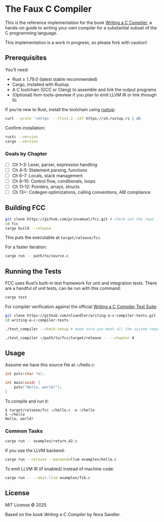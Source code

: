 # The Faux C Compiler

This is the reference implementation for the book [Writing a C Compiler][writing-c-compiler], a hands-on guide to writing your own compiler for a substantial subset of the C programming language.

This implementation is a work in progress, so please fork with caution!

[writing-c-compiler]: https://nostarch.com/writing-c-compiler

## Prerequisites

You’ll need:

- Rust ≥ 1.79.0 (latest stable recommended)
- Cargo, installed with Rustup
- A C toolchain (GCC or Clang) to assemble and link the output programs
- (Optional) llvm-tools-preview if you plan to emit LLVM IR or link through llc

If you’re new to Rust, install the toolchain using [rustup](https://rustup.rs):

```sh
curl --proto '=https' --tlsv1.2 -sSf https://sh.rustup.rs | sh
```

Confirm installation:

```sh
rustc --version
cargo --version
```

### Goals by Chapter

- [ ] Ch 1–3: Lexer, parser, expression handling
- [ ] Ch 4–5: Statement parsing, functions
- [ ] Ch 6–7: Locals, stack management
- [ ] Ch 8–10: Control flow, conditionals, loops
- [ ] Ch 11–12: Pointers, arrays, structs
- [ ] Ch 13+: Codegen optimizations, calling conventions, ABI compliance

## Building FCC

```sh
git clone https://github.com/princemuel/fcc.git # check out the repo
cd fcc
cargo build --release
```

This puts the executable at `target/release/fcc`.

For a faster iteration:

```sh
cargo run -- path/to/source.c
```

## Running the Tests

FCC uses Rust’s built-in test framework for unit and integration tests. There are a handful of unit tests, can be run with this command:

```sh
cargo test
```

For compiler verification against the official [Writing a C Compiler Test Suite][test-suite]:

```sh
git clone https://github.com/nlsandler/writing-a-c-compiler-tests.git
cd writing-a-c-compiler-tests
```

```sh
./test_compiler --check-setup # make sure you meet all the system requirements
```

```sh
./test_compiler ~/path/to/fcc/target/release -- --chapter 4
```

[test-suite]: https://github.com/nlsandler/writing-a-c-compiler-tests

## Usage

Assume we have this source file at ~/hello.c:

```c
int puts(char *c);

int main(void) {
    puts("Hello, world!");
}
```

To compile and run it:

```console
$ target/release/fcc ~/hello.c -o ~/hello
$ ~/hello
Hello, world!
```

### Common Tasks

```sh
cargo run -- examples/return_42.c
```

If you use the LLVM backend:

```sh
cargo run --release --backend=llvm examples/hello.c
```

To emit LLVM IR (if enabled) instead of machine code:

```sh
cargo run -- --emit-llvm examples/fib.c
```

## License

MIT License © 2025

Based on the book _Writing a C Compiler_ by Nora Sandler.

